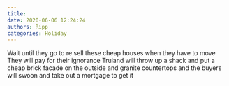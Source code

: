 ```yaml
---
title: 
date: 2020-06-06 12:24:24
authors: Ripp
categories: Holiday
---
```


 Wait until they go to re sell these cheap houses when they have to move
They will pay for their ignorance 
Truland will throw up a shack and put a cheap brick facade on the outside and granite countertops and the buyers will swoon and take out a mortgage to get it
